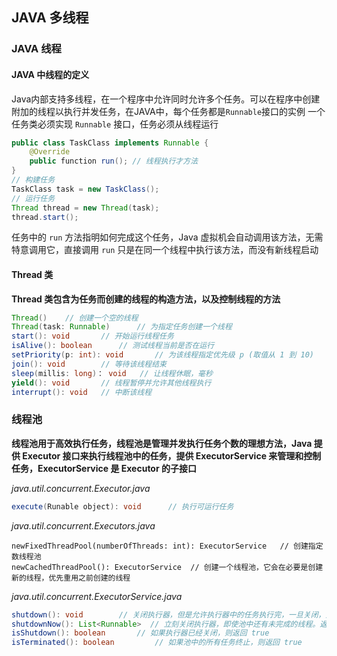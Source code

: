 ## JAVA 多线程
### JAVA 线程
#### JAVA 中线程的定义
Java内部支持多线程，在一个程序中允许同时允许多个任务。可以在程序中创建附加的线程以执行并发任务，在JAVA中，每个任务都是`Runnable`接口的实例
一个任务类必须实现 `Runnable` 接口，任务必须从线程运行
```java
public class TaskClass implements Runnable {
    @Override
    public function run(); // 线程执行才方法
}
// 构建任务
TaskClass task = new TaskClass();
// 运行任务
Thread thread = new Thread(task);
thread.start();
```
任务中的 `run` 方法指明如何完成这个任务，Java 虚拟机会自动调用该方法，无需特意调用它，直接调用 `run` 只是在同一个线程中执行该方法，而没有新线程启动

#### Thread 类
__Thread 类包含为任务而创建的线程的构造方法，以及控制线程的方法__
```java
Thread()    // 创建一个空的线程
Thread(task: Runnable)      // 为指定任务创建一个线程
start(): void       // 开始运行线程任务
isAlive(): boolean      // 测试线程当前是否在运行
setPriority(p: int): void       // 为该线程指定优先级 p (取值从 1 到 10) 
join(): void        // 等待该线程结束
sleep(millis: long)： void   // 让线程休眠，毫秒
yield(): void       // 线程暂停并允许其他线程执行
interrupt(): void   // 中断该线程
```
### 线程池
__线程池用于高效执行任务，线程池是管理并发执行任务个数的理想方法，Java 提供 Executor 接口来执行线程池中的任务，提供 ExecutorService 
来管理和控制任务，ExecutorService 是 Executor 的子接口__

*java.util.concurrent.Executor.java*
```java
execute(Runable object): void      // 执行可运行任务
```

*java.util.concurrent.Executors.java*
```
newFixedThreadPool(numberOfThreads: int): ExecutorService   // 创建指定数线程池
newCachedThreadPool(): ExecutorService  // 创建一个线程池，它会在必要是创建新的线程，优先重用之前创建的线程
```

*java.util.concurrent.ExecutorService.java*
```java
shutdown(): void        // 关闭执行器，但是允许执行器中的任务执行完，一旦关闭，则不再接收新的任务
shutdownNow(): List<Runnable>  // 立刻关闭执行器，即使池中还有未完成的线程。返回未完成任务的列表
isShutdown(): boolean       // 如果执行器已经关闭，则返回 true
isTerminated(): boolean         // 如果池中的所有任务终止，则返回 true
```